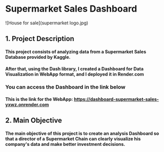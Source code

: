 # Supermarket Sales Dashboard

![House for sale](supermarket logo.jpg)

## 1. Project Description 

 #### This project consists of analyzing data from a Supermarket Sales Database provided by Kaggle.
 #### After that, using the Dash library, I created a Dashboard for Data Visualization in WebApp format, and I deployed it in Render.com
 ### You can access the Dashboard in the link below
 #### This is the link for the WebApp: https://dashboard-supermarket-sales-yxwz.onrender.com

## 2. Main Objective 
#### The main objective of this project is to create an analysis Dashboard so that a director of a Supermarket Chain can clearly visualize his company's data and make better investment decisions. 


